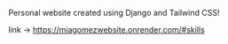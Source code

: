Personal website created using Django and Tailwind CSS!

link -> https://miagomezwebsite.onrender.com/#skills
